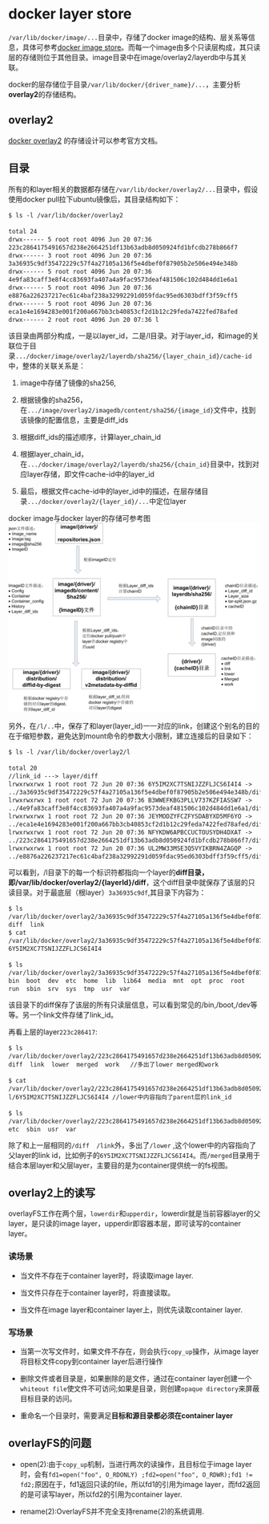 # docker layer store

`/var/lib/docker/image/...`目录中，存储了docker image的结构、层关系等信息，具体可参考[docker image store](docker-image-store.md)。而每一个image由多个只读层构成，其只读层的存储则位于其他目录。image目录中在image/overlay2/layerdb中与其关联。

docker的层存储位于目录`/var/lib/docker/{driver_name}/...`，主要分析**overlay2**的存储结构。


## overlay2

[docker overlay2](https://docs.docker.com/storage/storagedriver/overlayfs-driver/) 的存储设计可以参考官方文档。

## 目录

所有的和layer相关的数据都存储在`/var/lib/docker/overlay2/...`目录中，假设使用docker pull拉下ubuntu镜像后，其目录结构如下：
```
$ ls -l /var/lib/docker/overlay2

total 24
drwx------ 5 root root 4096 Jun 20 07:36 223c2864175491657d238e2664251df13b63adb8d050924fd1bfcdb278b866f7
drwx------ 3 root root 4096 Jun 20 07:36 3a36935c9df35472229c57f4a27105a136f5e4dbef0f87905b2e506e494e348b
drwx------ 5 root root 4096 Jun 20 07:36 4e9fa83caff3e8f4cc83693fa407a4a9fac9573deaf481506c102d484dd1e6a1
drwx------ 5 root root 4096 Jun 20 07:36 e8876a226237217ec61c4baf238a32992291d059fdac95ed6303bdff3f59cff5
drwx------ 5 root root 4096 Jun 20 07:36 eca1e4e1694283e001f200a667bb3cb40853cf2d1b12c29feda7422fed78afed
drwx------ 2 root root 4096 Jun 20 07:36 l
```
该目录由两部分构成，一是以layer_id，二是/l目录。对于layer_id，和image的关联位于目录`.../docker/image/overlay2/layerdb/sha256/{layer_chain_id}/cache-id`中，整体的关联关系是：

1. image中存储了镜像的sha256,

2. 根据镜像的sha256，在`.../image/overlay2/imagedb/content/sha256/{image_id}`文件中，找到该镜像的配置信息，主要是diff_ids

3. 根据diff_ids的描述顺序，计算layer_chain_id

4. 根据layer_chain_id，在`.../docker/image/overlay2/layerdb/sha256/{chain_id}`目录中，找到对应layer存储，即文件cache-id中的layer_id

5. 最后，根据文件cache-id中的layer_id中的描述，在层存储目录`.../docker/overlay2/{layer_id}/...`中定位layer

docker image与docker layer的存储可参考图![image](../images/docker/docker-image-layer-store.png)

另外，在`/l/..`中，保存了和layer(layer_id)一一对应的link，创建这个别名的目的在于缩短参数，避免达到mount命令的参数大小限制，建立连接后的目录如下：
```
$ ls -l /var/lib/docker/overlay2/l

total 20
//link_id ---> layer/diff
lrwxrwxrwx 1 root root 72 Jun 20 07:36 6Y5IM2XC7TSNIJZZFLJCS6I4I4 -> ../3a36935c9df35472229c57f4a27105a136f5e4dbef0f87905b2e506e494e348b/diff
lrwxrwxrwx 1 root root 72 Jun 20 07:36 B3WWEFKBG3PLLV737KZFIASSW7 -> ../4e9fa83caff3e8f4cc83693fa407a4a9fac9573deaf481506c102d484dd1e6a1/diff
lrwxrwxrwx 1 root root 72 Jun 20 07:36 JEYMODZYFCZFYSDABYXD5MF6YO -> ../eca1e4e1694283e001f200a667bb3cb40853cf2d1b12c29feda7422fed78afed/diff
lrwxrwxrwx 1 root root 72 Jun 20 07:36 NFYKDW6APBCCUCTOUSYDH4DXAT -> ../223c2864175491657d238e2664251df13b63adb8d050924fd1bfcdb278b866f7/diff
lrwxrwxrwx 1 root root 72 Jun 20 07:36 UL2MW33MSE3Q5VYIKBRN4ZAGQP -> ../e8876a226237217ec61c4baf238a32992291d059fdac95ed6303bdff3f59cff5/diff
```
可以看到，/l目录下的每一个标识符都指向一个layer的**diff目录，即/var/lib/docker/overlay2/{layerId}/diff**，这个diff目录中就保存了该层的只读目录。对于最底层（根layer）`3a36935c9df`,其目录下内容为：
```
$ ls /var/lib/docker/overlay2/3a36935c9df35472229c57f4a27105a136f5e4dbef0f87905b2e506e494e348b/
diff  link
$ cat /var/lib/docker/overlay2/3a36935c9df35472229c57f4a27105a136f5e4dbef0f87905b2e506e494e348b/link
6Y5IM2XC7TSNIJZZFLJCS6I4I4

$ ls  /var/lib/docker/overlay2/3a36935c9df35472229c57f4a27105a136f5e4dbef0f87905b2e506e494e348b/diff
bin  boot  dev  etc  home  lib  lib64  media  mnt  opt  proc  root  run  sbin  srv  sys  tmp  usr  var
```
该目录下的diff保存了该层的所有只读层信息，可以看到常见的/bin,/boot,/dev等等。另一个link文件存储了link_id。

再看上层的layer`223c286417`:
```
$ ls /var/lib/docker/overlay2/223c2864175491657d238e2664251df13b63adb8d050924fd1bfcdb278b866f7
diff  link  lower  merged  work   //多出了lower merged和work

$ cat /var/lib/docker/overlay2/223c2864175491657d238e2664251df13b63adb8d050924fd1bfcdb278b866f7/lower
l/6Y5IM2XC7TSNIJZZFLJCS6I4I4 //lower中内容指向了parent层的link_id

$ ls /var/lib/docker/overlay2/223c2864175491657d238e2664251df13b63adb8d050924fd1bfcdb278b866f7/diff/
etc  sbin  usr  var
```
除了和上一层相同的`/diff  /link`外，多出了`/lower` ,这个lower中的内容指向了父layer的link id，比如例子的`6Y5IM2XC7TSNIJZZFLJCS6I4I4`。而`/merged`目录用于结合本层layer和父层layer，主要目的是为container提供统一的fs视图。

## overlay2上的读写

overlayFS工作在两个层，`lowerdir`和`upperdir`，lowerdir就是当前容器layer的父layer，是只读的image layer，upperdir即容器本层，即可读写的container layer。

### 读场景

- 当文件不存在于container layer时，将读取image layer.

- 当文件只存在于container layer时，将直接读取。

- 当文件在image layer和container layer上，则优先读取container layer.

### 写场景

- 当第一次写文件时，如果文件不存在，则会执行`copy_up`操作，从image layer将目标文件copy到container layer后进行操作

- 删除文件或者目录是，如果删除的是文件，通过在container layer创建一个` whiteout file`使文件不可访问;如果是目录，则创建`opaque directory`来屏蔽目标目录的访问。

- 重命名一个目录时，需要满足**目标和源目录都必须在container layer**

## overlayFS的问题

- open(2):由于`copy_up`机制，当进行两次的读操作，且目标位于image layer时，会有`fd1=open("foo", O_RDONLY) ;fd2=open("foo", O_RDWR);fd1 != fd2;`原因在于，fd1返回只读的file，所以fd1的引用为image layer，而fd2返回的是可读写layer，所以fd2的引用为container layer.

- rename(2):OverlayFS并不完全支持rename(2)的系统调用.

